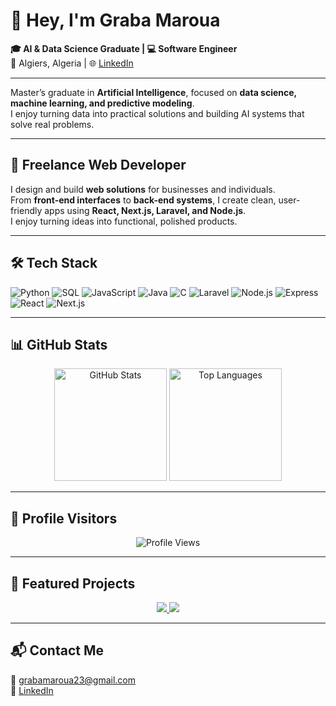 # 👋 Hey, I'm Graba Maroua  

**🎓 AI & Data Science Graduate | 💻 Software Engineer**  
📍 Algiers, Algeria | 🌐 [LinkedIn](https://linkedin.com/in/grabamaroua)  

---

Master’s graduate in **Artificial Intelligence**, focused on **data science, machine learning, and predictive modeling**.  
I enjoy turning data into practical solutions and building AI systems that solve real problems.

---

## 💼 Freelance Web Developer  
I design and build **web solutions** for businesses and individuals.  
From **front-end interfaces** to **back-end systems**, I create clean, user-friendly apps using **React, Next.js, Laravel, and Node.js**.  
I enjoy turning ideas into functional, polished products.  

---

## 🛠️ Tech Stack  

<p>
  <!-- Programming Languages -->
  <img alt="Python" src="https://img.shields.io/badge/Python-3776AB?logo=python&logoColor=white" />
  <img alt="SQL" src="https://img.shields.io/badge/SQL-4479A1?logo=postgresql&logoColor=white" />
  <img alt="JavaScript" src="https://img.shields.io/badge/JavaScript-F7DF1E?logo=javascript&logoColor=black" />
  <img alt="Java" src="https://img.shields.io/badge/Java-007396?logo=java&logoColor=white" />
  <img alt="C" src="https://img.shields.io/badge/C-00599C?logo=c&logoColor=white" />

  <!-- Web Development -->
  <img alt="Laravel" src="https://img.shields.io/badge/Laravel-FF2D20?logo=laravel&logoColor=white" />
  <img alt="Node.js" src="https://img.shields.io/badge/Node.js-339933?logo=node.js&logoColor=white" />
  <img alt="Express" src="https://img.shields.io/badge/Express-000000?logo=express&logoColor=white" />
  <img alt="React" src="https://img.shields.io/badge/React-61DAFB?logo=react&logoColor=black" />
  <img alt="Next.js" src="https://img.shields.io/badge/Next.js-000000?logo=next.js&logoColor=white" />
</p>

---

## 📊 GitHub Stats  

<p align="center">
  <img src="https://github-readme-stats.vercel.app/api?username=grabamaroua&show_icons=true&theme=tokyonight" alt="GitHub Stats" height="180"/>
  <img src="https://github-readme-stats.vercel.app/api/top-langs/?username=grabamaroua&layout=compact&theme=tokyonight" alt="Top Languages" height="180"/>
</p>

---

## 👀 Profile Visitors  

<p align="center">
  <img src="https://komarev.com/ghpvc/?username=grabamaroua&color=blueviolet&style=flat-square" alt="Profile Views"/>
</p>

---

## 📂 Featured Projects  

<p align="center">
  <a href="https://github.com/grabamaroua/PROJECT_NAME">
    <img src="https://github-readme-stats.vercel.app/api/pin/?username=grabamaroua&repo=PROJECT_NAME&theme=tokyonight" />
  </a>
  <a href="https://github.com/grabamaroua/PROJECT_NAME_2">
    <img src="https://github-readme-stats.vercel.app/api/pin/?username=grabamaroua&repo=PROJECT_NAME_2&theme=tokyonight" />
  </a>
</p>

---

## 📬 Contact Me  
📧 grabamaroua23@gmail.com  
🔗 [LinkedIn](https://linkedin.com/in/grabamaroua)
